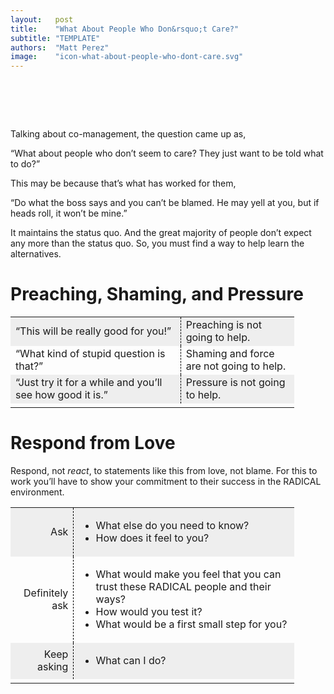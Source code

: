 ```yaml
---
layout:   post
title:    "What About People Who Don&rsquo;t Care?"
subtitle: "TEMPLATE"
authors:  "Matt Perez"
image:    "icon-what-about-people-who-dont-care.svg"
---
```


<div style="display:none;">
 <p>Maybe that is what has worked for them.</p>
</div>

<h1>&nbsp;</h1>
 <p>Talking about co-management, the question came up as,</p>
 <p class="_citation">“What about people who don’t seem to care? They just want to be told what to do?”</p>
 <p>This may be because that’s what has worked for them,</p>
 <p class="_citation">“Do what the boss says and you can’t be blamed. He may yell at you, but if heads roll, it won’t be mine.”</p>
 <p>It maintains the status quo. And the great majority of people don’t expect any more than the status quo. So, you must find a way to help learn the alternatives.</p>

<h1>Preaching, Shaming, and Pressure</h1>
 <div class="_center">
  <table style="width:90%; ">
   <tr style="background-color:#EEEEEE; ">
    <td style="width:60%; ">“This will be really good for you!”</td>
    <td style="width:40%; border-left:1px dashed black; ">Preaching is not going to help.</td>
   </tr>
   <tr>
    <td style="width:60%; ">&ldquo;What kind of stupid question is that?&rdquo;</td>
    <td style="width:40%; border-left:1px dashed black; ">Shaming and force are not going to help.</td>
   </tr>
   <tr style="background-color:#EEEEEE; ">
    <td style="width:60%; ">&ldquo;Just try it for a while and you’ll see how good it is.&rdquo;</td>
    <td style="width:40%; border-left:1px dashed black; ">Pressure is not going to help.</td>
   </tr>
   <tr>
    <td class="_filler"></td>
   </tr>
  </table>
 </div>

<h1>Respond from Love</h1>
 <p>Respond, not <em>react</em>, to statements like this from love, not blame. For this to work you’ll have to show your commitment to their success in the <span class="_paradigm">RADICAL</span> environment.</p>
 <div class="_center">
  <table style="width:90%; ">
   <tr style="background-color:#EEEEEE; ">
    <td style="text-align: right">Ask</td>
    <td style="border-left:1px dashed black; ">
     <ul>
      <li>What else do you need to know?</li>
      <li>How does it feel to you?</li>
     </ul>
    </td>
   </tr>
   <tr>
    <td style="text-align: right">Definitely ask</td>
    <td style="border-left:1px dashed black; ">
     <ul>
      <li>What would make you feel that you can trust these RADICAL people and their ways?</li>
      <li>How would you test it?</li>
      <li>What would be a first small step for you?</li>
     </ul>
    </td>
   </tr>
   <tr style="background-color:#EEEEEE; ">
    <td style="text-align: right">Keep asking</td>
    <td style="border-left:1px dashed black; ">
     <ul>
      <li>What can I do?</li> 
     </ul>
    </td>
   </tr>
   <tr>
    <td class="_filler"></td>
   </tr>
  </table>
 </div>
